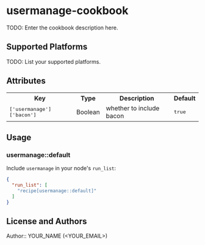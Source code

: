 # usermanage-cookbook

TODO: Enter the cookbook description here.

## Supported Platforms

TODO: List your supported platforms.

## Attributes

<table>
  <tr>
    <th>Key</th>
    <th>Type</th>
    <th>Description</th>
    <th>Default</th>
  </tr>
  <tr>
    <td><tt>['usermanage']['bacon']</tt></td>
    <td>Boolean</td>
    <td>whether to include bacon</td>
    <td><tt>true</tt></td>
  </tr>
</table>

## Usage

### usermanage::default

Include `usermanage` in your node's `run_list`:

```json
{
  "run_list": [
    "recipe[usermanage::default]"
  ]
}
```

## License and Authors

Author:: YOUR_NAME (<YOUR_EMAIL>)
